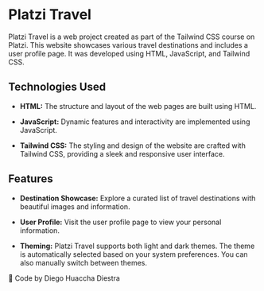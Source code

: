 # Platzi Travel

Platzi Travel is a web project created as part of the Tailwind CSS course on Platzi. This website showcases various travel destinations and includes a user profile page. It was developed using HTML, JavaScript, and Tailwind CSS.

## Technologies Used

- **HTML:** The structure and layout of the web pages are built using HTML.

- **JavaScript:** Dynamic features and interactivity are implemented using JavaScript.

- **Tailwind CSS:** The styling and design of the website are crafted with Tailwind CSS, providing a sleek and responsive user interface.

## Features

- **Destination Showcase:** Explore a curated list of travel destinations with beautiful images and information.

- **User Profile:** Visit the user profile page to view your personal information.

- **Theming:** Platzi Travel supports both light and dark themes. The theme is automatically selected based on your system preferences. You can also manually switch between themes.

🚀 Code by Diego Huaccha Diestra